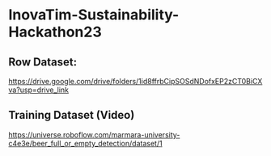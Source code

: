 # InovaTim-Sustainability-Hackathon23

## Row Dataset:

https://drive.google.com/drive/folders/1id8ffrbCipSOSdNDofxEP2zCT0BiCXva?usp=drive_link

## Training Dataset (Video)

https://universe.roboflow.com/marmara-university-c4e3e/beer_full_or_empty_detection/dataset/1

